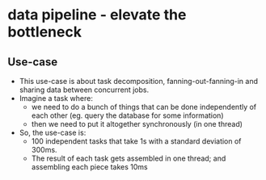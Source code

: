 # data pipeline - elevate the bottleneck

## Use-case
* This use-case is about task decomposition, fanning-out-fanning-in and sharing data between concurrent jobs.
* Imagine a task where:
    * we need to do a bunch of things that can be done independently of each other (eg. query the database for some information)
    * then we need to put it altogether synchronously (in one thread)
* So, the use-case is:
    * 100 independent tasks that take 1s with a standard deviation of 300ms.
    * The result of each task gets assembled in one thread; and assembling each piece takes 10ms